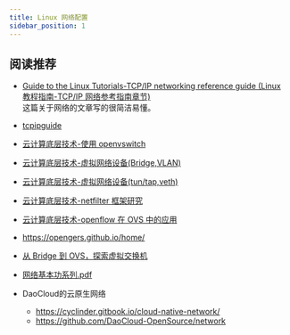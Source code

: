 ```yaml
---
title: Linux 网络配置
sidebar_position: 1
---
```


## 阅读推荐
- [Guide to the Linux Tutorials-TCP/IP networking reference guide (Linux 教程指南-TCP/IP 网络参考指南章节)](http://www.penguintutor.com/linux/basic-network-reference)  
  这篇关于网络的文章写的很简洁易懂。
- [tcpipguide](http://www.tcpipguide.com/)

- [云计算底层技术-使用 openvswitch](https://opengers.github.io/openstack/openstack-base-use-openvswitch/)
- [云计算底层技术-虚拟网络设备(Bridge,VLAN)](https://opengers.github.io/openstack/openstack-base-virtual-network-devices-bridge-and-vlan/)
- [云计算底层技术-虚拟网络设备(tun/tap,veth)](https://opengers.github.io/openstack/openstack-base-virtual-network-devices-tuntap-veth/#openvpn%E4%B8%AD%E4%BD%BF%E7%94%A8%E7%9A%84tun%E8%AE%BE%E5%A4%87)
- [云计算底层技术-netfilter 框架研究](https://opengers.github.io/openstack/openstack-base-netfilter-framework-overview/)
- [云计算底层技术-openflow 在 OVS 中的应用](https://opengers.github.io/openstack/openstack-base-openflow-in-openvswitch/)
- https://opengers.github.io/home/
- [从 Bridge 到 OVS，探索虚拟交换机 ](https://www.cnblogs.com/bakari/p/8097439.html)

- [网络基本功系列.pdf](https://github.com/wnma3mz/Reading-Books/blob/master/%E7%BD%91%E7%BB%9C%E5%9F%BA%E6%9C%AC%E5%8A%9F%E7%B3%BB%E5%88%97.pdf)

- DaoCloud的云原生网络
  - https://cyclinder.gitbook.io/cloud-native-network/
  - https://github.com/DaoCloud-OpenSource/network


<!-- - [Linux 虚拟网络设备详解之 Bridge 网桥](https://www.cnblogs.com/bakari/p/10529575.html)
- https://www.yuque.com/henryxzx/linux/arofcg
- https://blog.csdn.net/sld880311/article/details/77840343
- https://blog.csdn.net/sld880311/article/details/77854651
- https://www.cnblogs.com/zmkeil/archive/2013/04/21/3034733.html
- https://segmentfault.com/a/1190000009491002
- https://segmentfault.com/a/1190000009249039
- [用于虚拟网络的 Linux 接口简介](https://developers.redhat.com/blog/2018/10/22/introduction-to-linux-interfaces-for-virtual-networking#:~:text=A%20Linux%20bridge%20behaves%20like,VLAN%20filter%2C%20and%20multicast%20snooping.)

二层 mac 三层路由 内核转发

https://lartc.org/

- ipvs,iptables 基本了解
- https://icloudnative.io/posts/ipvs-how-kubernetes-services-direct-traffic-to-pods/
- https://dudashuang.com/load-blance/
- https://www.youtube.com/watch?v=lkXLsD6-4jA
- https://jishuin.proginn.com/p/763bfbd5f406
- https://blog.51cto.com/search/user?uid=11441275&q=lvs
- https://www.zsythink.net/archives/2134
- https://www.qikqiak.com/post/how-to-use-ipvs-in-kubernetes/
- https://space.bilibili.com/500659532
- https://www.cnblogs.com/luozhiyun/p/13782077.html
  linux 内核调优，熟悉内核堆栈报报告,能分析 coredump
  存储各种方案和 linux 集成,以及 i 稳定性和 debug
  网络,云网融合解决方案,sdn,cni,neutron 等,个种网络协议原理和排错，ISP 网络+overlay，SDN，网络基础,tcp/ip 协议栈,vlan,vxlan,熟悉 tcpdump,wireshark,分析网络问题,reg
  熟悉进程,文件系统,网络常见系统调用,strace/gdb 等工具分析程序行为
  熟悉网络栈，内核网络参数工作原理,虚拟网络设备工作原理
  属虚 linux 存储和文件系统，能分析定位影响应用 IO 性能的因素
  熟悉 namespace,cgroup,upstart,systemd 等概念
  熟悉 rpm,deb 等发行包的制作
  openstack,kvm,SDN，linuxbridge,OVS,libvirt 镜像制作 cloud-init,
  EBPF
  基于 linux 实现 vxlan 和 bgp -->

